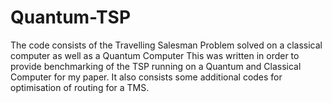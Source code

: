 # Quantum-TSP
The code consists of the Travelling Salesman Problem solved on a classical computer as well as a Quantum Computer
This was written in order to provide benchmarking of the TSP running on a Quantum and Classical Computer for my paper.
It also consists some additional codes for optimisation of routing for a TMS.
